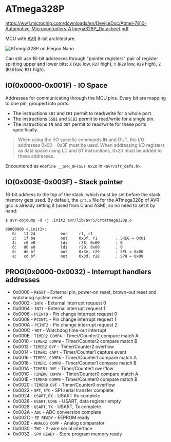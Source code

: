 ATmega328P
==========
<https://ww1.microchip.com/downloads/en/DeviceDoc/Atmel-7810-Automotive-Microcontrollers-ATmega328P_Datasheet.pdf>

MCU with [AVR](/avr-architecture/) 8-bit architecture.

![ATmega328P on Elegoo Nano](/image/atmega328p.jpg)

Can still use 16-bit addresses through "pointer registers" pair of
register splitting upper and lower bits:
`X` (`R26` low, `R27` high),
`Y` (`R28` low, `R29` high),
`Z` (`R30` low, `R31` high).

IO(0x0000-0x001F) - IO Space
----------------------------
Addresses for communicating through the MCU pins.
Every bit are mapping to one pin, grouped into ports.

* The instructions `SBI` and `CBI` permit to read/write for a whole port.
* The instructions `SSBI` and `SCBI` permit to read/write for a single pin.
* The instructions `IN` and `OUT` permit to read/write for these
  ports specifically.

> When using the I/O specific commands IN and OUT, the I/O addresses
> 0x00 - 0x3F must be used.
> When addressing I/O registers as data space using LD and ST
> instructions, 0x20 must be added to these addresses.

Encountered as `#define __SFR_OFFSET 0x20` in `<avr/sfr_defs.h>`.

IO(0x003E-0x003F) - Stack pointer
---------------------------------
16-bit address to the top of the stack, which must be set before the stack
memory gets used. By default, the `crt.o` file for the ATmega328p of AVR-gcc
is already setting it (used from C and ASM), so no need to set it by hand:

```
$ avr-objdump -d -j .init2 avr/lib/avr5/crtatmega328p.o

00000000 <.init2>:
   0:   11 24           eor     r1, r1
   2:   1f be           out     0x3f, r1        ; SREG = 0x01
   4:   c0 e0           ldi     r28, 0x00       ; 0
   6:   d0 e0           ldi     r29, 0x00       ; 0
   8:   de bf           out     0x3e, r29       ; SPL = 0x00
   a:   cd bf           out     0x3d, r28       ; SPH = 0x00
```

PROG(0x0000-0x0032) - Interrupt handlers addresses
--------------------------------------------------
* 0x0000 - `RESET` - External pin, power-on reset, brown-out reset and watchdog system reset
* 0x0002 - `INT0` - External interrupt request 0
* 0x0004 - `INT1` - External interrupt request 1
* 0x0006 - `PCINT0` - Pin change interrupt request 0
* 0x0008 - `PCINT1` - Pin change interrupt request 1
* 0x000A - `PCINT2` - Pin change interrupt request 2
* 0x000C - `WDT` - Watchdog time-out interrupt
* 0x000E - `TIMER2 COMPA` - Timer/Counter2 compare match A
* 0x0010 - `TIMER2 COMPB` - Timer/Counter2 compare match B
* 0x0012 - `TIMER2 OVF` - Timer/Counter2 overflow
* 0x0014 - `TIMER1 CAPT` - Timer/Counter1 capture event
* 0x0016 - `TIMER1 COMPA` - Timer/Counter1 compare match A
* 0x0018 - `TIMER1 COMPB` - Timer/Counter1 compare match B
* 0x001A - `TIMER1 OVF` - Timer/Counter1 overflow
* 0x001C - `TIMER0 COMPA` - Timer/Counter0 compare match A
* 0x001E - `TIMER0 COMPB` - Timer/Counter0 compare match B
* 0x0020 - `TIMER0 OVF` - Timer/Counter0 overflow
* 0x0022 - `SPI`, `STC` - SPI serial transfer complete
* 0x0024 - `USART`, `RX` - USART Rx complete
* 0x0026 - `USART`, `UDRE` - USART, data register empty
* 0x0028 - `USART`, `TX` - USART, Tx complete
* 0x002A - `ADC` - ADC conversion complete
* 0x002C - `EE READY` - EEPROM ready
* 0x002E - `ANALOG COMP` - Analog comparator
* 0x0030 - `TWI` - 2-wire serial interface
* 0x0032 - `SPM READY` - Store program memory ready
